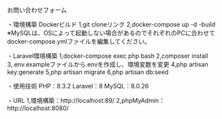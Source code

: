 お問い合わせフォーム

・環境構築
Dockerビルド
1,git cloneリンク
2,docker-compose up -d -build
※MySQLは、OSによって起動しない場合があるのでそれぞれのPCに合わせて docker-compose.ymlファイルを編集してください。

・Laravel環境構築
1,docker-compose exec php bash
2,composer install
3,.env.exampleファイルから.envを作成し、環境変数を変更
4,php artisan key:generate
5,php artisan migrate
6,php artisan db:seed

・使用技術
PHP：8.3.2
Laravel：8
MySQL：8.0.26

・URL
1,環境構築：http://localhost:89/
2,phpMyAdmin：http://localhost:8080/
